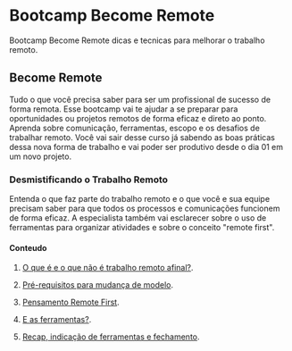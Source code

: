 # Bootcamp Become Remote

Bootcamp Become Remote dicas e tecnicas para melhorar o trabalho remoto.

## Become Remote

Tudo o que você precisa saber para ser um profissional de sucesso de forma remota. Esse bootcamp vai te ajudar a se preparar para oportunidades ou projetos remotos de forma eficaz e direto ao ponto. Aprenda sobre comunicação, ferramentas, escopo e os desafios de trabalhar remoto. Você vai sair desse curso já sabendo as boas práticas dessa nova forma de trabalho e vai poder ser produtivo desde o dia 01 em um novo projeto.

### Desmistificando o Trabalho Remoto

Entenda o que faz parte do trabalho remoto e o que você e sua equipe precisam saber para que todos os processos e comunicações funcionem de forma eficaz. A especialista também vai esclarecer sobre o uso de ferramentas para organizar atividades e sobre o conceito "remote first".

#### Conteudo 

1.  [O que é e o que não é trabalho remoto afinal?](Oqueéeoquenãoétrabalhoremotoafinal.md).

2.  [Pré-requisitos para mudança de modelo](Prérequisitosparamudançademodelo.md).

3.  [Pensamento Remote First](PensamentoRemoteFirst.md).

4.  [E as ferramentas?](Easferramentas.md).

5.  [Recap, indicação de ferramentas e fechamento](Recapindicaçãodeferramentasefechamento.md).
